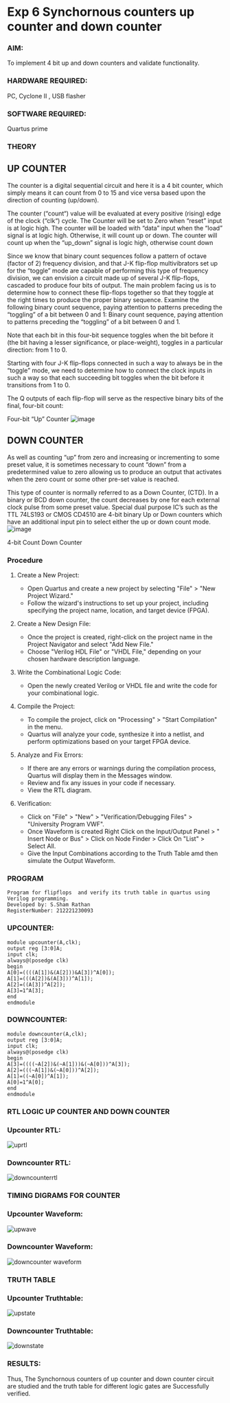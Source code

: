 # Exp 6 Synchornous counters up counter and down counter 
### AIM: 
To implement 4 bit up and down counters and validate  functionality.
### HARDWARE REQUIRED: 
PC, Cyclone II , USB flasher
### SOFTWARE REQUIRED:  
Quartus prime
### THEORY 

## UP COUNTER 
The counter is a digital sequential circuit and here it is a 4 bit counter, which simply means it can count from 0 to 15 and vice versa based upon the direction of counting (up/down). 

The counter (“count“) value will be evaluated at every positive (rising) edge of the clock (“clk“) cycle.
The Counter will be set to Zero when “reset” input is at logic high.
The counter will be loaded with “data” input when the “load” signal is at logic high. Otherwise, it will count up or down.
The counter will count up when the “up_down” signal is logic high, otherwise count down

Since we know that binary count sequences follow a pattern of octave (factor of 2) frequency division, and that J-K flip-flop multivibrators set up for the “toggle” mode are capable of performing this type of frequency division, we can envision a circuit made up of several J-K flip-flops, cascaded to produce four bits of output.
The main problem facing us is to determine how to connect these flip-flops together so that they toggle at the right times to produce the proper binary sequence.
Examine the following binary count sequence, paying attention to patterns preceding the “toggling” of a bit between 0 and 1:
Binary count sequence, paying attention to patterns preceding the “toggling” of a bit between 0 and 1.

Note that each bit in this four-bit sequence toggles when the bit before it (the bit having a lesser significance, or place-weight), toggles in a particular direction: from 1 to 0.



 
 

Starting with four J-K flip-flops connected in such a way to always be in the “toggle” mode, we need to determine how to connect the clock inputs in such a way so that each succeeding bit toggles when the bit before it transitions from 1 to 0.

The Q outputs of each flip-flop will serve as the respective binary bits of the final, four-bit count:

 
 

Four-bit “Up” Counter
![image](https://user-images.githubusercontent.com/36288975/169644758-b2f4339d-9532-40c5-af40-8f4f8c942e2c.png)



## DOWN COUNTER 

As well as counting “up” from zero and increasing or incrementing to some preset value, it is sometimes necessary to count “down” from a predetermined value to zero allowing us to produce an output that activates when the zero count or some other pre-set value is reached.

This type of counter is normally referred to as a Down Counter, (CTD). In a binary or BCD down counter, the count decreases by one for each external clock pulse from some preset value. Special dual purpose IC’s such as the TTL 74LS193 or CMOS CD4510 are 4-bit binary Up or Down counters which have an additional input pin to select either the up or down count mode.
![image](https://user-images.githubusercontent.com/36288975/169644844-1a14e123-7228-4ed8-81a9-eb937dff4ac8.png)


4-bit Count Down Counter
### Procedure
1. Create a New Project:
   - Open Quartus and create a new project by selecting "File" > "New Project Wizard."
   - Follow the wizard's instructions to set up your project, including specifying the project name, location, and target device (FPGA).

2. Create a New Design File:
   - Once the project is created, right-click on the project name in the Project Navigator and select "Add New File."
   - Choose "Verilog HDL File" or "VHDL File," depending on your chosen hardware description language.

3. Write the Combinational Logic Code:
   - Open the newly created Verilog or VHDL file and write the code for your combinational logic.
     
4. Compile the Project:
   - To compile the project, click on "Processing" > "Start Compilation" in the menu.
   - Quartus will analyze your code, synthesize it into a netlist, and perform optimizations based on your target FPGA device.

5. Analyze and Fix Errors:
   - If there are any errors or warnings during the compilation process, Quartus will display them in the Messages window.
   - Review and fix any issues in your code if necessary.
   - View the RTL diagram.

6. Verification:
   - Click on "File" > "New" > "Verification/Debugging Files" > "University Program VWF".
   - Once Waveform is created Right Click on the Input/Output Panel > " Insert Node or Bus" > Click on Node Finder > Click On "List" > Select All.
   - Give the Input Combinations according to the Truth Table amd then simulate the Output Waveform.



### PROGRAM 
```
Program for flipflops  and verify its truth table in quartus using Verilog programming.
Developed by: S.Sham Rathan 
RegisterNumber: 212221230093  
```
### UPCOUNTER:
```
module upcounter(A,clk);
output reg [3:0]A;
input clk;
always@(posedge clk)
begin
A[0]=((((A[1])&(A[2]))&A[3])^A[0]);
A[1]=(((A[2])&(A[3]))^A[1]);
A[2]=((A[3])^A[2]);
A[3]=1^A[3];
end
endmodule
```
### DOWNCOUNTER:
```
module downcounter(A,clk);
output reg [3:0]A;
input clk;
always@(posedge clk)
begin
A[3]=((((~A[2])&(~A[1]))&(~A[0]))^A[3]);
A[2]=(((~A[1])&(~A[0]))^A[2]);
A[1]=((~A[0])^A[1]);
A[0]=1^A[0];
end
endmodule
```






### RTL LOGIC UP COUNTER AND DOWN COUNTER  
### Upcounter RTL:
![uprtl](https://github.com/deepikasrinivasans/Exp-7-Synchornous-counters-/assets/119393935/49af02c1-f493-4afb-81dd-d91b04943572)
### Downcounter RTL:
![downcounterrtl](https://github.com/deepikasrinivasans/Exp-7-Synchornous-counters-/assets/119393935/89e0c4ca-6147-4f76-88b9-c979707faffb)







### TIMING DIGRAMS FOR COUNTER  
### Upcounter Waveform:
![upwave](https://github.com/deepikasrinivasans/Exp-7-Synchornous-counters-/assets/119393935/2b03a4a1-69a4-451b-b9b8-0fc08bc0fab3)
### Downcounter Waveform:
![downcounter waveform](https://github.com/deepikasrinivasans/Exp-7-Synchornous-counters-/assets/119393935/f8008a80-ae6d-44ef-9f8c-a2f4576a147f)




### TRUTH TABLE 
###  Upcounter Truthtable:
![upstate](https://github.com/deepikasrinivasans/Exp-7-Synchornous-counters-/assets/119393935/6bc209e3-5832-40e5-9d04-44574415a0ec)
### Downcounter Truthtable:
![downstate](https://github.com/deepikasrinivasans/Exp-7-Synchornous-counters-/assets/119393935/89c724be-17f1-4290-9771-3bbe3998be07)





### RESULTS:
Thus, The Synchornous counters of up counter and down counter circuit are studied and the truth table for different logic gates are Successfully verified.

